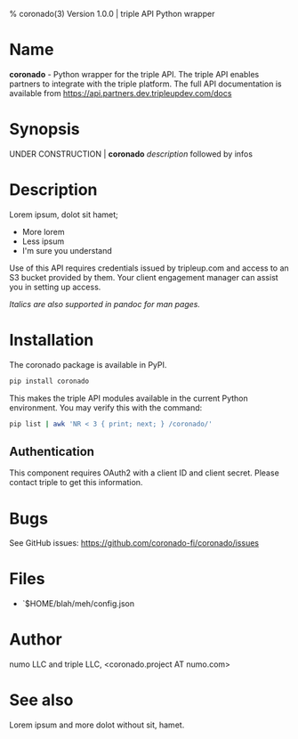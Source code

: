 % coronado(3) Version 1.0.0 | triple API Python wrapper


Name
====

**coronado** - Python wrapper for the triple API.  The triple API enables
partners to integrate with the triple platform.  The full API documentation is
available from https://api.partners.dev.tripleupdev.com/docs


Synopsis
========

UNDER CONSTRUCTION
| **coronado** _description_ followed by infos


Description
===========

Lorem ipsum, dolot sit hamet;

- More lorem
- Less ipsum
- I'm sure you understand

Use of this API requires credentials issued by tripleup.com and access to an S3
bucket provided by them.  Your client engagement manager can assist you in
setting up access.

_Italics are also supported in pandoc for man pages._


Installation
============

The coronado package is available in PyPI.

```bash
pip install coronado
```

This makes the triple API modules available in the current Python environment.
You may verify this with the command:

```bash
pip list | awk 'NR < 3 { print; next; } /coronado/'
```


Authentication
--------------
This component requires OAuth2 with a client ID and client secret.  Please
contact triple to get this information.


Bugs
====

See GitHub issues:  https://github.com/coronado-fi/coronado/issues


Files
=====

- `$HOME/blah/meh/config.json


Author
======
numo LLC and triple LLC, <coronado.project AT numo.com>


See also
========
Lorem ipsum and more dolot without sit, hamet.

